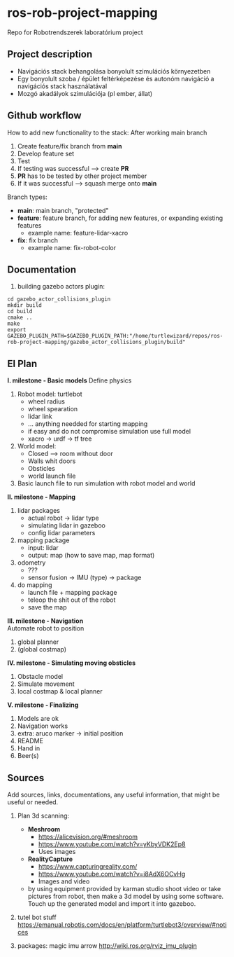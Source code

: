 # ros-rob-project-mapping
Repo for Robotrendszerek laboratórium project

## Project description
- Navigációs stack behangolása bonyolult szimulációs környezetben
- Egy bonyolult szoba / épület feltérképezése és autonóm navigáció a navigációs stack használatával
- Mozgó akadályok szimulációja (pl ember, állat)

## Github workflow
How to add new functionality to the stack:
After working main branch
1. Create feature/fix branch from **main**
2. Develop feature set
3. Test
4. If testing was successful --> create **PR**
5. **PR** has to be tested by other project member
6. If it was successful --> squash merge onto **main**

Branch types:
- **main**: main branch, "protected"
- **feature**: feature branch, for adding new features, or expanding existing features
    - example name: feature-lidar-xacro
- **fix**: fix branch
    - example name: fix-robot-color

## Documentation
1. building gazebo actors plugin:
```
cd gazebo_actor_collisions_plugin
mkdir build
cd build
cmake ..
make
export GAZEBO_PLUGIN_PATH=$GAZEBO_PLUGIN_PATH:"/home/turtlewizard/repos/ros-rob-project-mapping/gazebo_actor_collisions_plugin/build"
```

## El Plan
**I. milestone - Basic models**
Define physics
1. Robot model: turtlebot
    - wheel radius
    - wheel spearation
    - lidar link
    - ... anything needded for starting mapping
    - if easy and do not compromise simulation use full model
    - xacro -> urdf -> tf tree
2. World model:  
    - Closed  --> room without door
    - Walls whit doors
    - Obsticles
    - world launch file
3. Basic launch file to run simulation with robot model and world

**II. milestone - Mapping**  
1. lidar packages
    - actual robot -> lidar type
    - simulating lidar in gazeboo
    - config lidar parameters
2. mapping package
    - input: lidar
    - output: map (how to save map, map format)
3. odometry
    - ???
    - sensor fusion -> IMU (type) -> package
4. do mapping
    - launch file + mapping package
    - teleop the shit out of the robot
    - save the map

**III. milestone - Navigation**  
Automate robot to position
1. global planner
2. (global costmap)

**IV. milestone - Simulating moving obsticles**  
1. Obstacle model
2. Simulate movement
3. local costmap & local planner

**V. milestone - Finalizing**  
1. Models are ok
2. Navigation works
3. extra: aruco marker -> initial position
4. README
5. Hand in
6. Beer(s)


## Sources
Add sources, links, documentations, any useful information, that might be useful or needed.
1. Plan 3d scanning:
    - **Meshroom**
        - https://alicevision.org/#meshroom
        - https://www.youtube.com/watch?v=yKbyVDK2Ep8
        - Uses images
    - **RealityCapture**
        - https://www.capturingreality.com/
        - https://www.youtube.com/watch?v=i8AdX6OCvHg
        - Images and video
    - by using equipment provided by karman studio shoot video or take pictures from robot, then make a 3d model by using some software. Touch up the generated model and import it into gazeboo.

2. tutel bot stuff
https://emanual.robotis.com/docs/en/platform/turtlebot3/overview/#notices

3. packages:
magic imu arrow
http://wiki.ros.org/rviz_imu_plugin